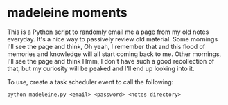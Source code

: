 # madeleine moments

This is a Python script to randomly email me a page from my old notes everyday. It's a nice way to passively review old material. Some mornings I'll see the page and think, Oh yeah, I remember that and this flood of memories and knowledge will all start coming back to me. Other mornings, I'll see the page and think Hmm, I don't have such a good recollection of that, but my curiosity will be peaked and I'll end up looking into it.

To use, create a task scheduler event to call the following: 
            
    python madeleine.py <email> <password> <notes directory>
